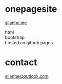# onepagesite
[silanhe.me](http://silanhe.me) 

html  
bootstrap  
hosted on github pages

# contact
silanhe@outlook.com
